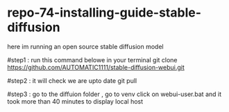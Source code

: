 # repo-74-installing-guide-stable-diffusion
here im running an open source stable diffusion model

#step1 : run this command belowe in your terminal 
git clone https://github.com/AUTOMATIC1111/stable-diffusion-webui.git

#step2 : it will check we are upto date
git pull

#step3 : go to the diffuion folder , go to venv click on webui-user.bat
and it took more than 40 minutes to display local host
